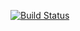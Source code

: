 [![Build Status](https://travis-ci.org/anyu686/mc.svg?branch=master)](https://travis-ci.org/anyu686/mc)
